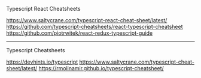 Typescript React Cheatsheets

https://www.saltycrane.com/typescript-react-cheat-sheet/latest/
https://github.com/typescript-cheatsheets/react-typescript-cheatsheet
https://github.com/piotrwitek/react-redux-typescript-guide

---

Typescript Cheatsheets

https://devhints.io/typescript
https://www.saltycrane.com/typescript-cheat-sheet/latest/
https://rmolinamir.github.io/typescript-cheatsheet/
